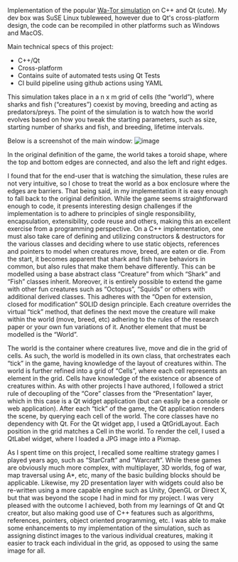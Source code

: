 Implementation of the popular [Wa-Tor simulation](https://en.wikipedia.org/wiki/Wa-Tor) on C++ and Qt (cute).
My dev box was SuSE Linux tubleweed, however due to Qt's cross-platform design, the code can be recompiled in other platforms such as Windows and MacOS.

Main technical specs of this project:
- C++/Qt
- Cross-platform
- Contains suite of automated tests using Qt Tests
- CI build pipeline using github actions using YAML

This simulation takes place in a n x m grid of cells (the “world”), where sharks and fish (“creatures”) coexist by moving, breeding and acting as predators/preys.  The point of the simulation is to watch how the world evolves based on how you tweak the starting parameters, such as size, starting number of sharks and fish, and breeding, lifetime intervals.

Below is a screenshot of the main window:
![image](https://github.com/user-attachments/assets/c5ee8d17-1947-472b-9d62-66e263c0861c)

In the original definition of the game, the world takes a toroid shape, where the top and bottom edges are connected, and also the left and right edges.  

I found that for the end-user that is watching the simulation, these rules are not very intuitive, so I chose to treat the world as a box enclosure where the edges are barriers.  That being said, in my implementation it is easy enough to fall back to the original definition.
While the game seems straightforward enough to code, it presents interesting design challenges if the implementation is to adhere to principles of single responsibility, encapsulation, extensibility, code reuse and others, making this an excellent exercise from a programming perspective.  On a C++ implementation, one must also take care of defining and utilizing constructors & destructors for the various classes and deciding where to use static objects, references and pointers to model when creatures move, breed, are eaten or die.
From the start, it becomes apparent that shark and fish have behaviors in common, but also rules that make them behave differently.  This can be modelled using a base abstract class “Creature” from which “Shark” and “Fish” classes inherit.  Moreover, it is entirely possible to extend the game with other fun creatures such as “Octopus”,  “Squids” or others with additional derived classes.  This adheres with the “Open for extension, closed for modification” SOLID design principle.
Each creature overrides the virtual “tick” method, that defines the next move the creature will make within the world (move, breed, etc) adhering to the rules of the research paper or your own fun variations of it.
Another element that must be modelled is the “World”.  

The world is the container where creatures live, move and die in the grid of cells.  As such, the world is modelled in its own class, that orchestrates each “tick” in the game, having knowledge of the layout of creatures within.  The world is further refined into a grid of “Cells”, where each cell represents an element in the grid.  Cells have knowledge of the existence or absence of creatures within.
As with other projects I have authored, I followed a strict rule of decoupling of the “Core” classes from the “Presentation” layer, which in this case is a Qt widget application (but can easily be a console or web application).  After each “tick” of the game, the Qt application renders the scene, by querying each cell of the world.  The core classes have no dependency with Qt.
For the Qt widget app, I used a QtGridLayout.  Each position in the grid matches a Cell in the world.  To render the cell, I used a QtLabel widget, where I loaded a JPG image into a Pixmap.

As I spent time on this project, I recalled some realtime strategy games I played years ago, such as “StarCraft” and “Warcraft”. While these games are obviously much more complex, with multiplayer, 3D worlds, fog of war, map traversal using A*, etc, many of the basic building blocks should be applicable.  Likewise, my 2D presentation layer with widgets could also be re-written using a more capable engine such as Unity, OpenGL or Direct X, but that was beyond the scope I had in mind for my project.
I was very pleased with the outcome I achieved, both from my learnings of Qt and Qt creator, but also making good use of C++ features such as algorithms, references, pointers, object oriented programming, etc.  I was able to make some enhancements to my implementation of the simulation, such as assigning distinct images to the various individual creatures, making it easier to track each individual in the grid, as opposed to using the same image for all.
